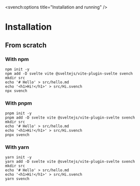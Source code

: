<svench:options title="Installation and running" />

# Installation

## From scratch

### With npm

```
npm init -y
npm add -D svelte vite @sveltejs/vite-plugin-svelte svench
mkdir src
echo '# Hello' > src/hello.md
echo '<h1>Hi!</h1>' > src/Hi.svench
npx svench
```

### With pnpm

```
pnpm init -y
pnpm add -D svelte vite @sveltejs/vite-plugin-svelte svench
mkdir src
echo '# Hello' > src/hello.md
echo '<h1>Hi!</h1>' > src/Hi.svench
pnpx svench
```

### With yarn

```
yarn init -y
yarn add -D svelte vite @sveltejs/vite-plugin-svelte svench
mkdir src
echo '# Hello' > src/hello.md
echo '<h1>Hi!</h1>' > src/Hi.svench
yarn svench
```
